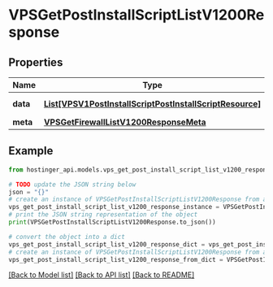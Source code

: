 # VPSGetPostInstallScriptListV1200Response


## Properties

Name | Type | Description | Notes
------------ | ------------- | ------------- | -------------
**data** | [**List[VPSV1PostInstallScriptPostInstallScriptResource]**](VPSV1PostInstallScriptPostInstallScriptResource.md) | Array of [&#x60;VPS.V1.PostInstallScript.PostInstallScriptResource&#x60;](#model/vpsv1postinstallscriptpostinstallscriptresource) | [optional] 
**meta** | [**VPSGetFirewallListV1200ResponseMeta**](VPSGetFirewallListV1200ResponseMeta.md) |  | [optional] 

## Example

```python
from hostinger_api.models.vps_get_post_install_script_list_v1200_response import VPSGetPostInstallScriptListV1200Response

# TODO update the JSON string below
json = "{}"
# create an instance of VPSGetPostInstallScriptListV1200Response from a JSON string
vps_get_post_install_script_list_v1200_response_instance = VPSGetPostInstallScriptListV1200Response.from_json(json)
# print the JSON string representation of the object
print(VPSGetPostInstallScriptListV1200Response.to_json())

# convert the object into a dict
vps_get_post_install_script_list_v1200_response_dict = vps_get_post_install_script_list_v1200_response_instance.to_dict()
# create an instance of VPSGetPostInstallScriptListV1200Response from a dict
vps_get_post_install_script_list_v1200_response_from_dict = VPSGetPostInstallScriptListV1200Response.from_dict(vps_get_post_install_script_list_v1200_response_dict)
```
[[Back to Model list]](../README.md#documentation-for-models) [[Back to API list]](../README.md#documentation-for-api-endpoints) [[Back to README]](../README.md)


